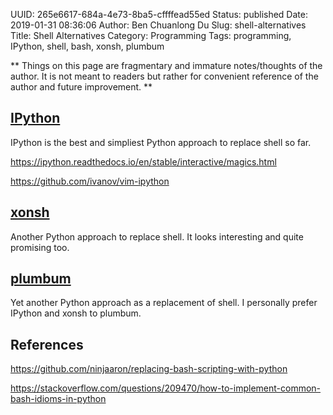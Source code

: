 UUID: 265e6617-684a-4e73-8ba5-cffffead55ed
Status: published
Date: 2019-01-31 08:36:06
Author: Ben Chuanlong Du
Slug: shell-alternatives
Title: Shell Alternatives
Category: Programming
Tags: programming, IPython, shell, bash, xonsh, plumbum

**
Things on this page are
fragmentary and immature notes/thoughts of the author.
It is not meant to readers
but rather for convenient reference of the author and future improvement.
**

## [IPython](https://github.com/ipython/ipython)

IPython is the best and simpliest Python approach to replace shell so far. 

https://ipython.readthedocs.io/en/stable/interactive/magics.html

https://github.com/ivanov/vim-ipython

## [xonsh](https://github.com/xonsh/xonsh)

Another Python approach to replace shell. 
It looks interesting and quite promising too.

## [plumbum](https://github.com/tomerfiliba/plumbum)

Yet another Python approach as a replacement of shell. 
I personally prefer IPython and xonsh to plumbum.



## References

https://github.com/ninjaaron/replacing-bash-scripting-with-python

https://stackoverflow.com/questions/209470/how-to-implement-common-bash-idioms-in-python
